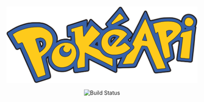 <br/>

<div align="center">
	<img height="200" src="https://raw.githubusercontent.com/Light820/pokeapi-media/refs/heads/main/logo/pokeapi.svg">
	
![Build Status](https://github.com/Light820/spring-template/actions/workflows/build.yml/badge.svg)
<br/>

</div>
